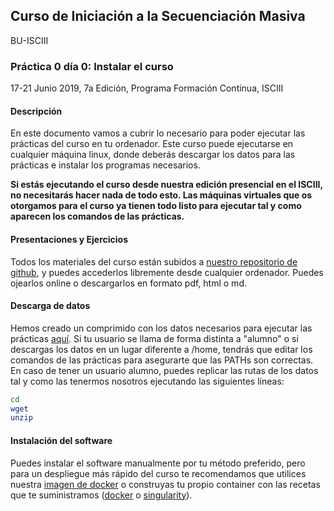 ## Curso de Iniciación a la Secuenciación Masiva
BU-ISCIII

### Práctica 0 día 0: Instalar el curso

17-21 Junio 2019, 7a Edición, Programa Formación Continua, ISCIII


#### Descripción
En este documento vamos a cubrir lo necesario para poder ejecutar las prácticas del curso en tu ordenador. Este curso puede ejecutarse en cualquier máquina linux, donde deberás descargar los datos para las prácticas e instalar los programas necesarios.

**Si estás ejecutando el curso desde nuestra edición presencial en el ISCIII, no necesitarás hacer nada de todo esto. Las máquinas virtuales que os otorgamos para el curso ya tienen todo listo para ejecutar tal y como aparecen los comandos de las prácticas.**


#### Presentaciones y Ejercicios
Todos los materiales del curso están subidos a [nuestro repositorio de github](README.md), y puedes accederlos libremente desde cualquier ordenador. Puedes ojearlos online o descargarlos en formato pdf, html o md.

#### Descarga de datos
Hemos creado un comprimido con los datos necesarios para ejecutar las prácticas [aquí](https://mega.nz/#!fjgCgYbA!NQhluOZcXydYVJ75ayhADEf25ehJAqClCNPYL3L48t4). Si tu usuario se llama de forma distinta a "alumno" o si descargas los datos en un lugar diferente a /home, tendrás que editar los comandos de las prácticas para asegurarte que las PATHs son correctas. En caso de tener un usuario alumno, puedes replicar las rutas de los datos tal y como las tenermos nosotros ejecutando las siguientes líneas:

```bash
cd
wget
unzip
```

#### Instalación del software
Puedes instalar el software manualmente por tu método preferido, pero para un despliegue más rápido del curso te recomendamos que utilices nuestra [imagen de docker]() o construyas tu propio container con las recetas que te suministramos ([docker](Dockerfile) o [singularity](Singularity)).
